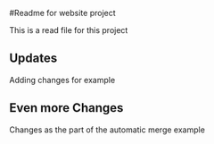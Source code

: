#Readme for website project

This is a read file for this project

## Updates

Adding changes for example

## Even more Changes

Changes as the part of the automatic merge example
